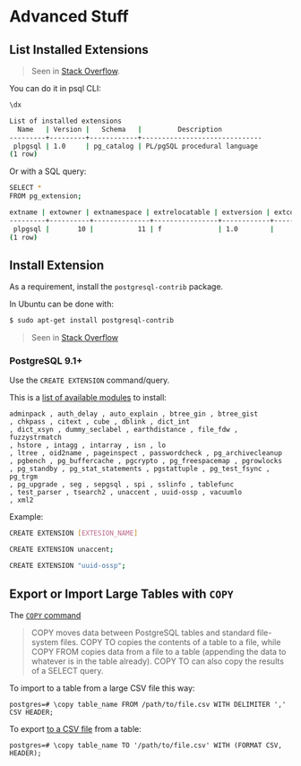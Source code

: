 # Advanced Stuff

## List Installed Extensions

> Seen in [Stack Overflow](https://stackoverflow.com/questions/21799956/using-psql-how-do-i-list-extensions-installed-in-a-database).

You can do it in psql CLI:

```bash
\dx

List of installed extensions
  Name   | Version |   Schema   |         Description          
---------+---------+------------+------------------------------
 plpgsql | 1.0     | pg_catalog | PL/pgSQL procedural language
(1 row)
```

Or with a SQL query:

```bash
SELECT *
FROM pg_extension;

extname | extowner | extnamespace | extrelocatable | extversion | extconfig | extcondition 
---------+----------+--------------+----------------+------------+-----------+--------------
 plpgsql |       10 |           11 | f              | 1.0        |           | 
(1 row)
```

## Install Extension

As a requirement, install the `postgresql-contrib` package.

In Ubuntu can be done with:

```bash
$ sudo apt-get install postgresql-contrib
```

> Seen in [Stack Overflow](https://stackoverflow.com/questions/9025515/how-do-i-import-modules-or-install-extensions-in-postgresql-9-1)

### PostgreSQL 9.1+

Use the `CREATE EXTENSION` command/query.

This is a [list of available modules](https://www.postgresql.org/docs/9.1/sql-createextension.html) to install:

```
adminpack , auth_delay , auto_explain , btree_gin , btree_gist
, chkpass , citext , cube , dblink , dict_int
, dict_xsyn , dummy_seclabel , earthdistance , file_fdw , fuzzystrmatch
, hstore , intagg , intarray , isn , lo
, ltree , oid2name , pageinspect , passwordcheck , pg_archivecleanup
, pgbench , pg_buffercache , pgcrypto , pg_freespacemap , pgrowlocks
, pg_standby , pg_stat_statements , pgstattuple , pg_test_fsync , pg_trgm
, pg_upgrade , seg , sepgsql , spi , sslinfo , tablefunc
, test_parser , tsearch2 , unaccent , uuid-ossp , vacuumlo
, xml2
```

Example:

```bash
CREATE EXTENSION [EXTESION_NAME]

CREATE EXTENSION unaccent;

CREATE EXTENSION "uuid-ossp";
```

## Export or Import Large Tables with `COPY`

The [`COPY` command](https://www.postgresql.org/docs/current/sql-copy.html)

> COPY moves data between PostgreSQL tables and standard file-system files. COPY TO copies the contents of a table to a file, while COPY FROM copies data from a file to a table (appending the data to whatever is in the table already). COPY TO can also copy the results of a SELECT query.

To import to a table from a large CSV file this way:

```
postgres=# \copy table_name FROM /path/to/file.csv WITH DELIMITER ',' CSV HEADER;
```

To export [to a CSV file](https://stackoverflow.com/questions/1120109/how-to-export-table-as-csv-with-headings-on-postgresql) from a table:

```
postgres=# \copy table_name TO '/path/to/file.csv' WITH (FORMAT CSV, HEADER);
```